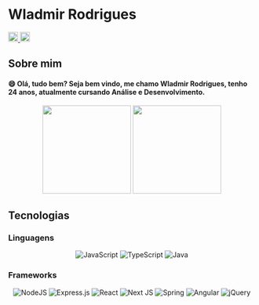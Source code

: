 # Wladmir Rodrigues

<a href="https://www.linkedin.com/in/wladmir-rodrigues" target="_blank"><img src="https://img.shields.io/badge/-Wladmir%20Rodrigues-informational?logo=linkedin" target="_blank" style="height: 20px"> </a>
<a href="mailto:wladmir.rrodrigues@gmail.com" target="_blank"><img src="https://img.shields.io/badge/-wladmir.rrodrigues%40gmail.com-red?logo=gmail&labelColor=white" target="_blank" style="height: 20px"> </a>


## Sobre mim

#### :smile: Olá, tudo bem? Seja bem vindo, me chamo Wladmir Rodrigues, tenho 24 anos, atualmente cursando Análise e Desenvolvimento.
  <div align='center''> 
  
 <img height="180em" src="https://github-readme-stats.vercel.app/api?username=getwlad&show_icons=true&theme=algolia&include_all_commits=true&count_private=true"/>
 <img height="180em" src="https://github-readme-stats.vercel.app/api/top-langs/?username=getwlad&layout=compact&langs_count=7&theme=algolia"/> 

</div>


## Tecnologias
### 

### Linguagens
<div align='center'>
  
 
  ![JavaScript](https://img.shields.io/badge/javascript-%23323330.svg?style=for-the-badge&logo=javascript&logoColor=%23F7DF1E)
  ![TypeScript](https://img.shields.io/badge/typescript-%23007ACC.svg?style=for-the-badge&logo=typescript&logoColor=white)
  ![Java](https://img.shields.io/badge/java-%23ED8B00.svg?style=for-the-badge&logo=java&logoColor=white)
   </div>

### Frameworks
<div align='center'>
  
  
  ![NodeJS](https://img.shields.io/badge/node.js-6DA55F?style=for-the-badge&logo=node.js&logoColor=white)
  ![Express.js](https://img.shields.io/badge/express.js-%23404d59.svg?style=for-the-badge&logo=express&logoColor=%2361DAFB)
  ![React](https://img.shields.io/badge/react-%2320232a.svg?style=for-the-badge&logo=react&logoColor=%2361DAFB)
  ![Next JS](https://img.shields.io/badge/Next-black?style=for-the-badge&logo=next.js&logoColor=white)
  ![Spring](https://img.shields.io/badge/spring-%236DB33F.svg?style=for-the-badge&logo=spring&logoColor=white)
  ![Angular](https://img.shields.io/badge/angular-%23DD0031.svg?style=for-the-badge&logo=angular&logoColor=white)
   ![jQuery](https://img.shields.io/badge/jquery-%230769AD.svg?style=for-the-badge&logo=jquery&logoColor=white)
  
  
 </div>
 


 


          
 
          
